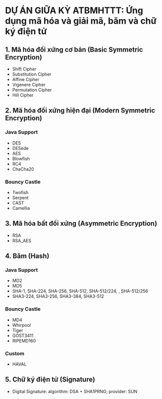 # DỰ ÁN GIỮA KỲ ATBMHTTT: Ứng dụng mã hóa và giải mã, băm và chữ ký điện tử
## 1. Mã hóa đối xứng cơ bản (Basic Symmetric Encryption)
>
- Shift Cipher
- Substitution Cipher
- Affine Cipher
- Vigenere Cipher
- Permutation Cipher
- Hill Cipher

## 2. Mã hóa đối xứng hiện đại (Modern Symmetric Encryption)
>
### Java Support
- DES
- DESede
- AES
- Blowfish
- RC4
- ChaCha20
>
### Bouncy Castle
- Twofish
- Serpent
- CAST
- Camellia

## 3. Mã hóa bất đối xứng (Asymmetric Encryption)
>
- RSA
- RSA_AES

## 4. Băm (Hash)
>
### Java Support
- MD2
- MD5
- SHA-1, SHA-224, SHA-256, SHA-512, SHA-512/224, , SHA-512/256
- SHA3-224, SHA3-256, SHA3-384, SHA3-512
>
### Bouncy Castle
- MD4
- Whirpool
- Tiger
- GOST3411
- RIPEMD160
>
### Custom
- HAVAL

## 5. Chữ ký điện tử (Signature)
>
- Digital Signature: algorithm: DSA + SHA1PRNG; provider: SUN